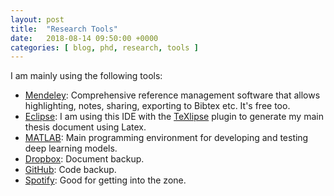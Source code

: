 ```yaml
---
layout: post
title:  "Research Tools"
date:   2018-08-14 09:50:00 +0000
categories: [ blog, phd, research, tools ] 
---
```

I am mainly using the following tools:
* [Mendeley](https://www.mendeley.com/): Comprehensive reference management software that allows highlighting, notes, sharing, exporting to Bibtex etc. It's free too.
* [Eclipse](https://www.eclipse.org/): I am using this IDE with the [TeXlipse](http://projects.eclipse.org/projects/science.texlipse) plugin to generate my main thesis document using Latex.
* [MATLAB](https://matlab.mathworks.com/): Main programming environment for developing and testing deep learning models.
* [Dropbox](https://www.dropbox.com/): Document backup.
* [GitHub](https://github.com/dominicmaguire): Code backup.
* [Spotify](https://www.spotify.com/): Good for getting into the zone. 

